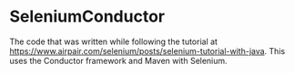 # SeleniumConductor
The code that was written while following the tutorial at https://www.airpair.com/selenium/posts/selenium-tutorial-with-java. This uses the Conductor framework and Maven with Selenium.
